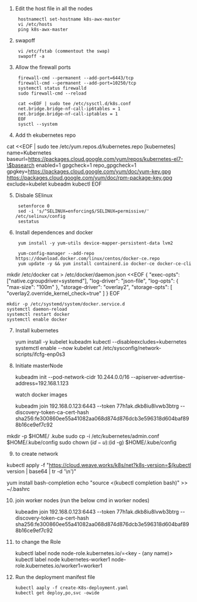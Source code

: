 1. Edit the host file in all the nodes

        hostnamectl set-hostname k8s-awx-master
        vi /etc/hosts
        ping k8s-awx-master

2. swapoff

        vi /etc/fstab (commentout the swap)
        swapoff -a

3. Allow the firewall ports 

        firewall-cmd --permanent --add-port=6443/tcp
        firewall-cmd --permanent --add-port=10250/tcp
        systemctl status firewalld
        sudo firewall-cmd --reload

        cat <<EOF | sudo tee /etc/sysctl.d/k8s.conf 
        net.bridge.bridge-nf-call-ip6tables = 1 
        net.bridge.bridge-nf-call-iptables = 1 
        EOF
        sysctl --system

4. Add th ekubernetes repo

cat <<EOF | sudo tee /etc/yum.repos.d/kubernetes.repo 
[kubernetes] 
name=Kubernetes 
baseurl=https://packages.cloud.google.com/yum/repos/kubernetes-el7-\$basearch 
enabled=1 
gpgcheck=1 
repo_gpgcheck=1 
gpgkey=https://packages.cloud.google.com/yum/doc/yum-key.gpg https://packages.cloud.google.com/yum/doc/rpm-package-key.gpg 
exclude=kubelet kubeadm kubectl 
EOF

5. Disbale SElinux

        setenforce 0 
        sed -i 's/^SELINUX=enforcing$/SELINUX=permissive/' /etc/selinux/config
        sestatus

6. Install dependences and docker

        yum install -y yum-utils device-mapper-persistent-data lvm2

        yum-config-manager --add-repo https://download.docker.com/linux/centos/docker-ce.repo 
        yum update -y && yum install containerd.io docker-ce docker-ce-cli

mkdir /etc/docker 
cat > /etc/docker/daemon.json <<EOF 
{ 
  "exec-opts": ["native.cgroupdriver=systemd"], 
  "log-driver": "json-file", 
  "log-opts": { 
    "max-size": "100m" 
  }, 
  "storage-driver": "overlay2", 
  "storage-opts": [ 
    "overlay2.override_kernel_check=true" 
  ] 
} 
EOF

    mkdir -p /etc/systemd/system/docker.service.d 
    systemctl daemon-reload 
    systemctl restart docker 
    systemctl enable docker

7. Install kubernetes

    yum install -y kubelet kubeadm kubectl --disableexcludes=kubernetes 
    systemctl enable --now kubelet
    cat /etc/sysconfig/network-scripts/ifcfg-enp0s3

8. Initiate masterNode

    kubeadm init --pod-network-cidr 10.244.0.0/16 --apiserver-advertise-address=192.168.1.123

    watch docker images

    kubeadm join 192.168.0.123:6443 --token 77h1ak.dkb8iu8lvwb3btrg --discovery-token-ca-cert-hash sha256:fe300860ee55a41082aa068d874d876dcb3e596318d604baf898b16ce9ef7c92


mkdir -p $HOME/ .kube
sudo cp -i /etc/kubernetes/admin.conf $HOME/.kube/config
sudo chown $(id -u):$(id -g) $HOME/.kube/config

9. to create network

kubectl apply -f "https://cloud.weave.works/k8s/net?k8s-version=$(kubectl version | base64 | tr -d '\n')"

yum install bash-completion 
echo "source <(kubectl completion bash)" >> ~/.bashrc

10. join worker nodes (run the below cmd in worker nodes)
    
    kubeadm join 192.168.0.123:6443 --token 77h1ak.dkb8iu8lvwb3btrg --discovery-token-ca-cert-hash sha256:fe300860ee55a41082aa068d874d876dcb3e596318d604baf898b16ce9ef7c92

11. to change the Role

    kubectl label node <node name> node-role.kubernetes.io/<role name>=<key - (any name)>
    kubectl label node kubernetes-worker1 node-role.kubernetes.io/worker1=worker1


12. Run the deployment manifest file

        kubectl aaply -f create-K8s-deployment.yaml
        kubectl get deploy,po,svc -owide
        